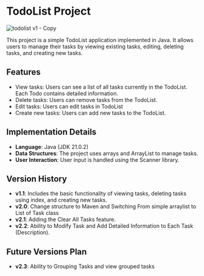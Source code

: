 # TodoList Project
![todolist v1 - Copy](https://github.com/mirjalol-jabborov/todolist_using_java/assets/69468044/baa8e4dd-5286-4ef6-b865-e4975a856d30)


This project is a simple TodoList application implemented in Java. It allows users to manage their tasks by viewing existing tasks, editing, deleting tasks, and creating new tasks.

## Features

- View tasks: Users can see a list of all tasks currently in the TodoList. Each Todo contains detailed information.
- Delete tasks: Users can remove tasks from the TodoList.
- Edit tasks: Users can edit tasks in TodoList
- Create new tasks: Users can add new tasks to the TodoList.

## Implementation Details

- **Language**: Java (JDK 21.0.2)
- **Data Structures**: The project uses arrays and ArrayList to manage tasks.
- **User Interaction**: User input is handled using the Scanner library.

## Version History

- **v1.1**: Includes the basic functionality of viewing tasks, deleting tasks using index, and creating new tasks.
- **v2.0**: Change structure to Maven and Switching From simple arraylist to List of Task class
- **v2.1**: Adding the Clear All Tasks feature.
- **v2.2**: Ability to Modify Task and Add Detailed Information to Each Task (Description).

## Future Versions Plan

- **v2.3**: Ability to Grouping Tasks and view grouped tasks

